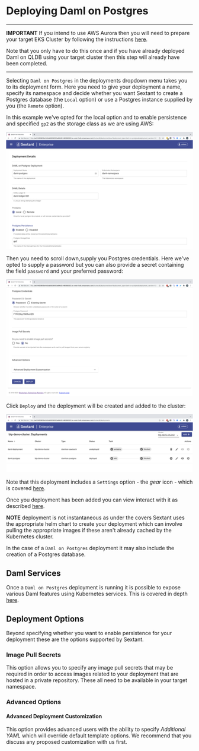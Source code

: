# Deploying Daml on Postgres

-----

__IMPORTANT__ If you intend to use AWS Aurora then you will need to prepare your
target EKS Cluster by following the instructions
[here](/docs/topics/eks-cluster-aws-services.md).

Note that you only have to do this once and if you have already deployed
Daml on QLDB using your target cluster then this step will already have been
completed.

-----

Selecting `Daml on Postgres` in the deployments dropdown menu takes you to
its deployment form. Here you need to give your deployment a name, specify its
namespace and decide whether you want Sextant to create a Postgres database
(the `Local` option) or use a Postgres instance supplied by you (the `Remote`
option).

In this example we've opted for the local option and to enable persistence and
specified `gp2` as the storage class as we are using AWS:

![Sextant Deployments Daml on Postgres Form](../../images/sextant-deployments-daml-postgres-form.png)

Then you need to scroll down,supply you Postgres credentials. Here we've opted
to supply a password but you can also provide a secret containing the field
`password` and your preferred password:

![Sextant Deployments Daml on Postgres Deploy](../../images/sextant-deployments-daml-postgres-deploy.png)

Click `Deploy` and the deployment will be created and added to the cluster:

![Sextant Deployments Daml on Postgres Added](../../images/sextant-deployments-daml-postgres-added.png)

Note that this deployment includes a `Settings` option - the _gear_ icon - which
is covered [here](daml-ledger-admin.md).

Once you deployment has been added you can view interact with it as described
[here](../management.md#generic-interactions).

__NOTE__ deployment is not instantaneous as under the covers Sextant uses the
appropriate helm chart to create your deployment which can involve pulling the
appropriate images if these aren't already cached by the Kubernetes cluster.

In the case of a `Daml on Postgres` deployment it may also include the creation
of a Postgres database.

## Daml Services

Once a `Daml on Postgres` deployment is running it is possible to expose various
Daml features using Kubernetes services. This is covered in depth
[here](daml-services.md).

## Deployment Options

Beyond specifying whether you want to enable persistence for your deployment
these are the options supported by Sextant.

### Image Pull Secrets

This option allows you to specify any image pull secrets that may be required in
order to access images related to your deployment that are hosted in a private
repository. These all need to be available in your target namespace.

### Advanced Options

#### Advanced Deployment Customization

This option provides advanced users with the ability to specify
_Additional YAML_ which will override default template options. We recommend
that you discuss any proposed customization with us first.
